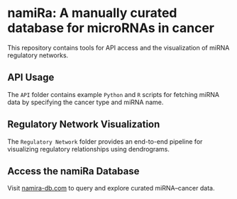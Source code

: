 # namiRa: A manually curated database for microRNAs in cancer

This repository contains tools for API access and the visualization of miRNA regulatory networks.


## API Usage
The `API` folder contains example `Python` and `R` scripts for fetching miRNA data by specifying the cancer type and miRNA name.


## Regulatory Network Visualization
The `Regulatory Network` folder provides an end-to-end pipeline for visualizing regulatory relationships using dendrograms.

## Access the namiRa Database
Visit <a href='https://namira-db.com'>namira-db.com</a> to query and explore curated miRNA–cancer data.
